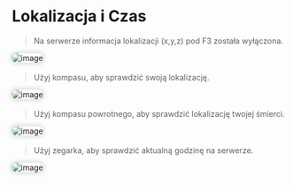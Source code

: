 <style>
img:not(.medium-zoom-image--opened):not(.navbar-link-icon) {
    max-width: 40%;
    margin: 0 8px 4px 0;
    box-shadow: 0 0 6px 4px rgba(0, 0, 0, .1);
    border-radius: 10px;
}
</style>



# Lokalizacja i Czas

> Na serwerze informacja lokalizacji (x,y,z) pod <span class="blue">F3</span> została wyłączona.

![image](/pages/images/location/location_1.webp)

> Użyj <span class="blue">kompasu</span>, aby sprawdzić swoją lokalizację.

![image](/pages/images/location/location_2.webp)

> Użyj <span class="blue">kompasu powrotnego</span>, aby sprawdzić lokalizację twojej śmierci.

![image](/pages/images/location/location_3.webp)

> Użyj <span class="blue">zegarka</span>, aby sprawdzić aktualną godzinę na serwerze.

![image](/pages/images/location/location_4.webp)
